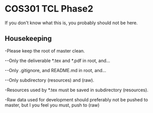 # COS301 TCL Phase2

If you don't know what this is, you probably should not be here.

## Housekeeping
-Please keep the root of master clean.

--Only the deliverable *.tex and *.pdf in root, and...

--Only .gitignore, and README.md in root, and...

--Only subdirectory (resources) and (raw).

-Resources used by *.tex must be saved in subdirectory (resources).

-Raw data used for development should preferably not be pushed to master, but I you feel you must, push to (raw)

